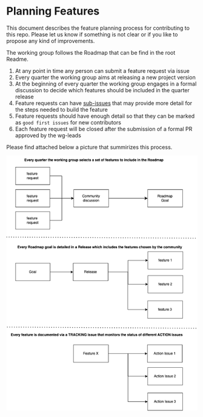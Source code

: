 # Planning Features

This document describes the feature planning process for contributing to this repo.
Please let us know if something is not clear or if you like to propose any kind of improvements.

The working group follows the Roadmap that can be find in the root Readme. 

1. At any point in time any person can submit a feature request via issue
2. Every quarter the working group aims at releasing a new project version
3. At the beginning of every quarter the working group engages in a formal discussion to decide which features should be included in the quarter release
5. Feature requests can have [sub-issues](https://docs.github.com/en/issues/tracking-your-work-with-issues/using-issues/adding-sub-issues) that may provide more detail for the steps needed to build the feature
6. Feature requests should have enough detail so that they can be marked as `good first issues` for new contributors
7. Each feature request will be closed after the submission of a formal PR approved by the wg-leads

Please find attached below a picture that summirizes this process. 

![](WG-GR-Governance.drawio.png)